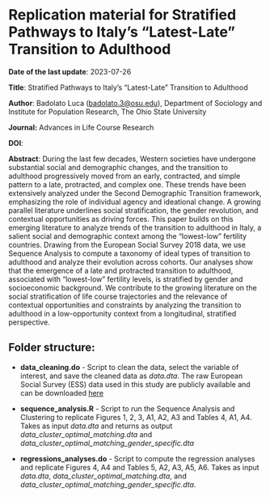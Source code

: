 # Replication material for Stratified Pathways to Italy’s “Latest-Late” Transition to Adulthood

**Date of the last update**: 2023-07-26

**Title**: Stratified Pathways to Italy’s “Latest-Late” Transition to Adulthood

**Author**: Badolato Luca (badolato.3@osu.edu), Department of Sociology and Institute for Population Research, The Ohio State University

**Journal:** Advances in Life Course Research

**DOI**: 

**Abstract**:
During the last few decades, Western societies have undergone substantial social and demographic changes, and the transition to adulthood progressively moved from an early, contracted, and simple pattern to a late, protracted, and complex one. These trends have been extensively analyzed under the Second Demographic Transition framework, emphasizing the role of individual agency and ideational change. A growing parallel literature underlines social stratification, the gender revolution, and contextual opportunities as driving forces. This paper builds on this emerging literature to analyze trends of the transition to adulthood in Italy, a salient social and demographic context among the “lowest-low” fertility countries. Drawing from the European Social Survey 2018 data, we use Sequence Analysis to compute a taxonomy of ideal types of transition to adulthood and analyze their evolution across cohorts. Our analyses show that the emergence of a late and protracted transition to adulthood, associated with “lowest-low” fertility levels, is stratified by gender and socioeconomic background. We contribute to the growing literature on the social stratification of life course trajectories and the relevance of contextual opportunities and constraints by analyzing the transition to adulthood in a low-opportunity context from a longitudinal, stratified perspective.

## Folder structure:

* **data_cleaning.do** - Script to clean the data, select the variable of interest, and save the cleaned data as *data.dta*. The raw European Social Survey (ESS) data used in this study are publicly available and can be downloaded [here](https://ess-search.nsd.no/en/study/bdc7c350-1029-4cb3-9d5e-53f668b8fa74) 
   
* **sequence_analysis.R** - Script to run the Sequence Analysis and Clustering to replicate Figures 1, 2, 3, A1, A2, A3 and Tables 4, A1, A4. Takes as input *data.dta* and returns as output *data_cluster_optimal_matching.dta* and *data_cluster_optimal_matching_gender_specific.dta*

* **regressions_analyses.do** - Script to compute the regression analyses and replicate Figures 4, A4 and Tables 5, A2, A3, A5, A6. Takes as input *data.dta*, *data_cluster_optimal_matching.dta*, and *data_cluster_optimal_matching_gender_specific.dta*. 
